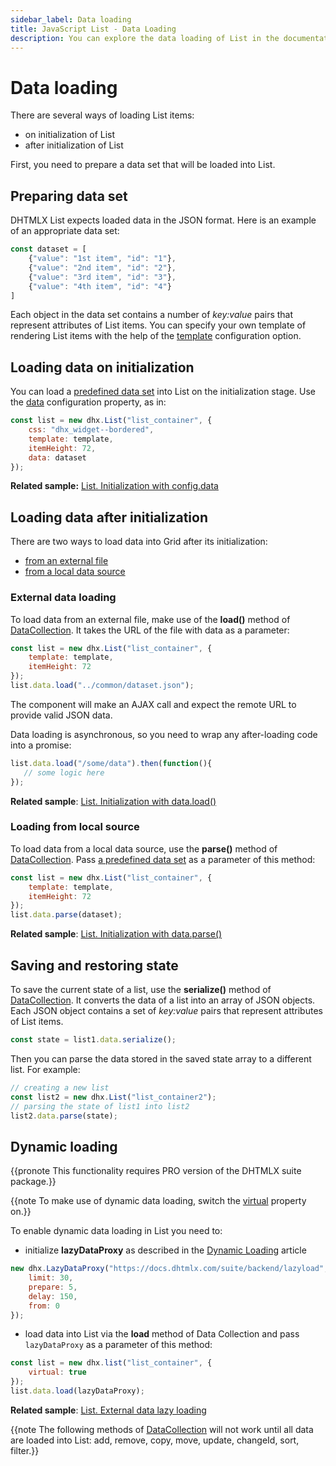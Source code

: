 ```yaml
---
sidebar_label: Data loading
title: JavaScript List - Data Loading 
description: You can explore the data loading of List in the documentation of the DHTMLX JavaScript UI library. Browse developer guides and API reference, try out code examples and live demos, and download a free 30-day evaluation version of DHTMLX Suite.
---
```


# Data loading

There are several ways of loading List items:

- on initialization of List
- after initialization of List

First, you need to prepare a data set that will be loaded into List.

## Preparing data set

DHTMLX List expects loaded data in the JSON format. Here is an example of an appropriate data set:

~~~js
const dataset = [
    {"value": "1st item", "id": "1"},
    {"value": "2nd item", "id": "2"},
    {"value": "3rd item", "id": "3"},
    {"value": "4th item", "id": "4"}
]
~~~

Each object in the data set contains a number of *key:value* pairs that represent attributes of List items. 
You can specify your own template of rendering List items with the help of the [template](list/api/list_template_config.md) configuration option.

## Loading data on initialization

You can load a [predefined data set](#preparing-data-set) into List on the initialization stage. Use the [data](list/api/list_data_config.md) configuration property, as in:

~~~js
const list = new dhx.List("list_container", {
    css: "dhx_widget--bordered",
    template: template,
    itemHeight: 72,
    data: dataset
});
~~~

**Related sample:** [List. Initialization with config.data](https://snippet.dhtmlx.com/kzg2fza0)

## Loading data after initialization

There are two ways to load data into Grid after its initialization:

- [from an external file](#external-data-loading)
- [from a local data source](#loading-from-local-source)

### External data loading

To load data from an external file, make use of the **load()** method of [DataCollection](data_collection.md). It takes the URL of the file with data as a parameter:

~~~js
const list = new dhx.List("list_container", {
    template: template,
    itemHeight: 72
});
list.data.load("../common/dataset.json");
~~~

The component will make an AJAX call and expect the remote URL to provide valid JSON data.

Data loading is asynchronous, so you need to wrap any after-loading code into a promise:

~~~js
list.data.load("/some/data").then(function(){
   // some logic here
});
~~~

**Related sample**: [List. Initialization with data.load()](https://snippet.dhtmlx.com/1it5kfhq)

### Loading from local source

To load data from a local data source, use the **parse()** method of [DataCollection](data_collection.md). Pass [a predefined data set](#preparing-data-set) as a parameter of this method:

~~~js
const list = new dhx.List("list_container", {
    template: template,
    itemHeight: 72
});
list.data.parse(dataset);
~~~

**Related sample**: [List. Initialization with data.parse()](https://snippet.dhtmlx.com/anj2keoc)

## Saving and restoring state

To save the current state of a list, use the **serialize()** method of [DataCollection](data_collection.md). It converts the data of a list into an array of JSON objects. 
Each JSON object contains a set of *key:value* pairs that represent attributes of List items.

~~~js
const state = list1.data.serialize();
~~~

Then you can parse the data stored in the saved state array to a different list. For example:

~~~js
// creating a new list
const list2 = new dhx.List("list_container2");
// parsing the state of list1 into list2
list2.data.parse(state);
~~~

## Dynamic loading

{{pronote This functionality requires PRO version of the DHTMLX suite package.}}

{{note To make use of dynamic data loading, switch the [virtual](list/api/list_virtual_config.md) property on.}}

To enable dynamic data loading  in List you need to:

- initialize **lazyDataProxy** as described in the [Dynamic Loading](helpers/lazydataproxy.md) article

~~~js
new dhx.LazyDataProxy("https://docs.dhtmlx.com/suite/backend/lazyload", {
    limit: 30,
    prepare: 5,
    delay: 150,
    from: 0
});
~~~

- load data into List via the **load** method of Data Collection and pass `lazyDataProxy` as a parameter of this method:

~~~js
const list = new dhx.list("list_container", {
    virtual: true
});
list.data.load(lazyDataProxy);
~~~

**Related sample**: [List. External data lazy loading](https://snippet.dhtmlx.com/list_lazy_loading)

{{note The following methods of [DataCollection](data_collection.md) will not work until all data are loaded into List: add, remove, copy, move, update, changeId, sort, filter.}}
